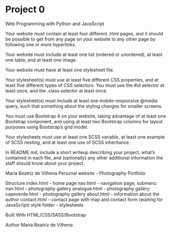 # Project 0

Web Programming with Python and JavaScript

Your website must contain at least four different .html pages, and it should be possible to get from any page on your website to any other page by following one or more hyperlinks.

Your website must include at least one list (ordered or unordered), at least one table, and at least one image.

Your website must have at least one stylesheet file.

Your stylesheet(s) must use at least five different CSS properties, and at least five different types of CSS selectors. You must use the #id selector at least once, and the .class selector at least once.

Your stylesheet(s) must include at least one mobile-responsive @media query, such that something about the styling changes for smaller screens.

You must use Bootstrap 4 on your website, taking advantage of at least one Bootstrap component, and using at least two Bootstrap columns for layout purposes using Bootstrap’s grid model.

Your stylesheets must use at least one SCSS variable, at least one example of SCSS nesting, and at least one use of SCSS inheritance.

In README.md, include a short writeup describing your project, what’s contained in each file, and (optionally) any other additional information the staff should know about your project.


Maria Beatriz de Vilhena
Personal website - Photography Portfolio

Structure
index.html - home page
nav.html - navigation page, submenu
iran.html - photography gallery
analogue.html - photography gallery
capeverde.html - photography gallery
about.html - information about the author
contact.html - contact page with map and contact form (waiting for JavaScript)
style folder - stylesheets


Built With
HTML/CSS/SASS/Bootstrap

Author
Maria Beatriz de Vilhena
